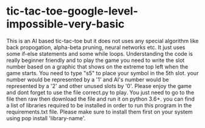 # tic-tac-toe-google-level-impossible-very-basic

This is an AI based tic-tac-toe but it does not uses any special algorithm like back propogation, alpha-beta pruning, neural networks etc. It just uses some if-else statements and some while loops. 
Understanding the code is really beginner friendly and to play the game you need to write the slot number based on a graphic that shows on the extreme top left when the game starts. 
You need to type "s5" to place your symbol in the 5th slot. your number would be represented by a '1' and AI's number would be represented by a '2' and other unused slots by '0'.
Please enjoy the game and dont forget to use the file correct.py to play. You just need to go to the file then raw then download the file and run it on python 3.6+. you can find a list of libraries required to be installed in order to run this program in the requirements.txt file. Please make sure to install them first on your system using pop install 'library-name'.
